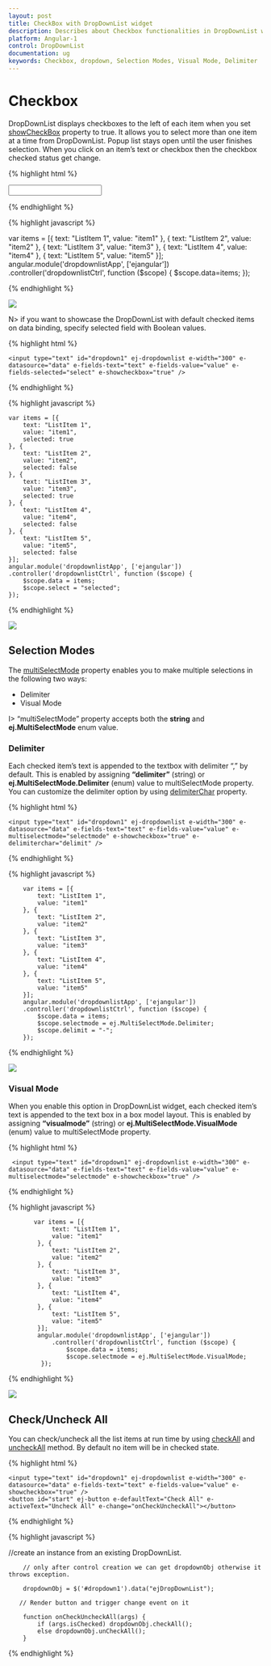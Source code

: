 ```yaml
---
layout: post
title: CheckBox with DropDownList widget 
description: Describes about Checkbox functionalities in DropDownList widget 
platform: Angular-1
control: DropDownList
documentation: ug
keywords: Checkbox, dropdown, Selection Modes, Visual Mode, Delimiter
---
```


# Checkbox

DropDownList displays checkboxes to the left of each item when you set [showCheckBox](http://help.syncfusion.com/api/js/ejdropdownlist#members:showcheckbox) property to true. It allows you to select more than one item at a time from DropDownList. Popup list stays open until the user finishes selection. When you click on an item’s text or checkbox then the checkbox checked status get change.

{% highlight html %}

  <input type="text" id="dropdown1" ej-dropdownlist e-datasource="data" e-fields-text="text" e-fields-value="value" e-showcheckbox="true" />
     
{% endhighlight %}

{% highlight javascript %}

 var items = [{
            text: "ListItem 1",
            value: "item1"
        }, {
            text: "ListItem 2",
            value: "item2"
        }, {
            text: "ListItem 3",
            value: "item3"
        }, {
            text: "ListItem 4",
            value: "item4"
        }, {
            text: "ListItem 5",
            value: "item5"
        }];
    angular.module('dropdownlistApp', ['ejangular'])
    .controller('dropdownlistCtrl', function ($scope) {
        $scope.data=items;
    });

{% endhighlight %}

![](Checkbox_images/Checkbox_img1.png)

N> if you want to showcase the DropDownList with default checked items on data binding, specify selected field with Boolean values.

{% highlight html %}

    <input type="text" id="dropdown1" ej-dropdownlist e-width="300" e-datasource="data" e-fields-text="text" e-fields-value="value" e-fields-selected="select" e-showcheckbox="true" />
     
{% endhighlight %}

{% highlight javascript %}
	
    var items = [{
        text: "ListItem 1",
        value: "item1",
        selected: true
    }, {
        text: "ListItem 2",
        value: "item2",
        selected: false
    }, {
        text: "ListItem 3",
        value: "item3",
        selected: true
    }, {
        text: "ListItem 4",
        value: "item4",
        selected: false
    }, {
        text: "ListItem 5",
        value: "item5",
        selected: false
    }];
    angular.module('dropdownlistApp', ['ejangular'])
    .controller('dropdownlistCtrl', function ($scope) {
        $scope.data = items;
        $scope.select = "selected";
    });
    
{% endhighlight %}

![](Checkbox_images/Checkbox_img2.png)

## Selection Modes

The [multiSelectMode](http://help.syncfusion.com/api/js/ejdropdownlist#members:multiselectmode) property enables you to make multiple selections in the following two ways:

* Delimiter 
* Visual Mode

I> “multiSelectMode” property accepts both the **string** and **ej.MultiSelectMode** enum value.

### Delimiter

Each checked item’s text is appended to the textbox with delimiter “,” by default. This is enabled by assigning **“delimiter”** (string) or **ej.MultiSelectMode.Delimiter** (enum) value to multiSelectMode property. You can customize the delimiter option by using [delimiterChar](http://help.syncfusion.com/api/js/ejdropdownlist#members:delimiterchar) property.

{% highlight html %}

    <input type="text" id="dropdown1" ej-dropdownlist e-width="300" e-datasource="data" e-fields-text="text" e-fields-value="value" e-multiselectmode="selectmode" e-showcheckbox="true" e-delimiterchar="delimit" />
     
{% endhighlight %}

{% highlight javascript %}
	
        var items = [{
            text: "ListItem 1",
            value: "item1"
        }, {
            text: "ListItem 2",
            value: "item2"
        }, {
            text: "ListItem 3",
            value: "item3"
        }, {
            text: "ListItem 4",
            value: "item4"
        }, {
            text: "ListItem 5",
            value: "item5"
        }];
        angular.module('dropdownlistApp', ['ejangular'])
        .controller('dropdownlistCtrl', function ($scope) {
            $scope.data = items;
            $scope.selectmode = ej.MultiSelectMode.Delimiter;
            $scope.delimit = "-";
        });	

{% endhighlight %}

![](Checkbox_images/Checkbox_img3.png)

### Visual Mode

When you enable this option in DropDownList widget, each checked item’s text is appended to the text box in a box model layout. This is enabled by assigning **“visualmode”** (string) or **ej.MultiSelectMode.VisualMode** (enum) value to multiSelectMode property.

{% highlight html %}

     <input type="text" id="dropdown1" ej-dropdownlist e-width="300" e-datasource="data" e-fields-text="text" e-fields-value="value" e-multiselectmode="selectmode" e-showcheckbox="true" />
     
{% endhighlight %}

{% highlight javascript %}
   
           var items = [{
                text: "ListItem 1",
                value: "item1"
            }, {
                text: "ListItem 2",
                value: "item2"
            }, {
                text: "ListItem 3",
                value: "item3"
            }, {
                text: "ListItem 4",
                value: "item4"
            }, {
                text: "ListItem 5",
                value: "item5"
            }];
            angular.module('dropdownlistApp', ['ejangular'])
                .controller('dropdownlistCtrl', function ($scope) {
                    $scope.data = items;
                    $scope.selectmode = ej.MultiSelectMode.VisualMode;
             });

{% endhighlight %}

![](Checkbox_images/Checkbox_img4.png)

## Check/Uncheck All

You can check/uncheck all the list items at run time by using [checkAll](http://help.syncfusion.com/api/js/ejdropdownlist#methods:checkall) and [uncheckAll](http://help.syncfusion.com/api/js/ejdropdownlist#methods:uncheckall) method. By default no item will be in checked state. 

{% highlight html %}

    <input type="text" id="dropdown1" ej-dropdownlist e-width="300" e-datasource="data" e-fields-text="text" e-fields-value="value" e-showcheckbox="true" />
    <button id="start" ej-button e-defaultText="Check All" e-activeText="Uncheck All" e-change="onCheckUncheckAll"></button>

{% endhighlight %}

{% highlight javascript %}
 
//create an instance from an existing DropDownList.

        // only after control creation we can get dropdownObj otherwise it throws exception.

        dropdownObj = $('#dropdown1').data("ejDropDownList");
		
       // Render button and trigger change event on it

		function onCheckUncheckAll(args) {
			if (args.isChecked) dropdownObj.checkAll();
			else dropdownObj.unCheckAll();
		}

{% endhighlight %}


